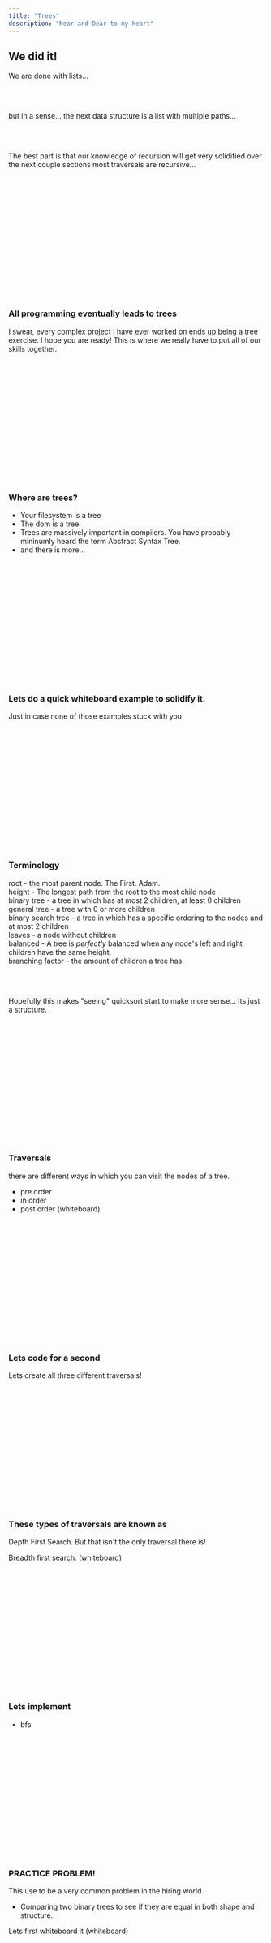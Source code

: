 ```yaml
---
title: "Trees"
description: "Near and Dear to my heart"
---
```


## We did it!
We are done with lists...

<br/>
<br/>

but in a sense... the next data structure is a list with multiple paths...

<br/>
<br/>

The best part is that our knowledge of recursion will get very solidified over
the next couple sections most traversals are recursive...

<br/>
<br/>
<br/>
<br/>
<br/>
<br/>
<br/>
<br/>
<br/>
<br/>
<br/>
<br/>
<br/>
<br/>


### All programming eventually leads to trees
I swear, every complex project I have ever worked on ends up being a tree
exercise.  I hope you are ready!  This is where we really have to put all of
our skills together.

<br/>
<br/>
<br/>
<br/>
<br/>
<br/>
<br/>
<br/>
<br/>
<br/>
<br/>
<br/>
<br/>
<br/>

### Where are trees?
* Your filesystem is a tree
* The dom is a tree
* Trees are massively important in compilers.  You have probably mininumly
  heard the term Abstract Syntax Tree.
* and there is more...

<br/>
<br/>
<br/>
<br/>
<br/>
<br/>
<br/>
<br/>
<br/>
<br/>
<br/>
<br/>
<br/>
<br/>

### Lets do a quick whiteboard example to solidify it.
Just in case none of those examples stuck with you

<br/>
<br/>
<br/>
<br/>
<br/>
<br/>
<br/>
<br/>
<br/>
<br/>
<br/>
<br/>
<br/>
<br/>

### Terminology
root - the most parent node. The First. Adam. <br/>
height - The longest path from the root to the most child node <br/>
binary tree - a tree in which has at most 2 children, at least 0 children <br/>
general tree - a tree with 0 or more children <br/>
binary search tree - a tree in which has a specific ordering to the nodes and at most 2 children <br/>
leaves - a node without children <br/>
balanced - A tree is _perfectly_ balanced when any node's left and right children have the same height. <br/>
branching factor - the amount of children a tree has. <br/>

 <br/> <br/>

Hopefully this makes "seeing" quicksort start to make more sense... Its just a structure.


<br/>
<br/>
<br/>
<br/>
<br/>
<br/>
<br/>
<br/>
<br/>
<br/>
<br/>
<br/>
<br/>
<br/>

### Traversals
there are different ways in which you can visit the nodes of a tree.
* pre order
* in order
* post order
(whiteboard)

<br/>
<br/>
<br/>
<br/>
<br/>
<br/>
<br/>
<br/>
<br/>
<br/>
<br/>
<br/>
<br/>
<br/>

### Lets code for a second
Lets create all three different traversals!

<br/>
<br/>
<br/>
<br/>
<br/>
<br/>
<br/>
<br/>
<br/>
<br/>
<br/>
<br/>
<br/>
<br/>

### These types of traversals are known as
Depth First Search.  But that isn't the only traversal there is!

Breadth first search.
(whiteboard)

<br/>
<br/>
<br/>
<br/>
<br/>
<br/>
<br/>
<br/>
<br/>
<br/>
<br/>
<br/>
<br/>
<br/>

### Lets implement
* bfs

<br/>
<br/>
<br/>
<br/>
<br/>
<br/>
<br/>
<br/>
<br/>
<br/>
<br/>
<br/>
<br/>
<br/>

### PRACTICE PROBLEM!
This use to be a very common problem in the hiring world.

* Comparing two binary trees to see if they are equal in both shape and
  structure.

Lets first whiteboard it
(whiteboard)

<br/>
<br/>
<br/>
<br/>
<br/>
<br/>
<br/>
<br/>
<br/>
<br/>
<br/>
<br/>
<br/>
<br/>

### Questions before we implement it?
(to the greatest editor)

<br/>
<br/>
<br/>
<br/>
<br/>
<br/>
<br/>
<br/>
<br/>
<br/>
<br/>
<br/>
<br/>
<br/>

